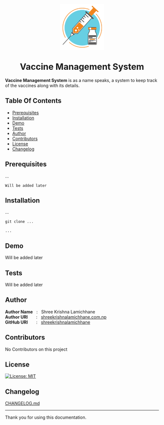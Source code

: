 <p align="center">
    <a href="#">
        <img src="readme/logo.png" height="150px" align="center" alt=""/>
    </a>
</p>
<h1 align="center" style="border: 0;"> Vaccine Management System </h1>

**Vaccine Management System** is as a name speaks, a system to keep track of the vaccines along with its details.

## Table Of Contents

- [Prerequisites](#prerequisites)
- [Installation](#installation)
- [Demo](#demo)
- [Tests](#tests)
- [Author](#author)
- [Contributors](#contributors)
- [License](#license)
- [Changelog](#changelog)

## Prerequisites

...

```
Will be added later
```

## Installation

...

```
git clone ...
```

```
...
```

## Demo

Will be added later

## Tests

Will be added later

## Author

**Author Name** &nbsp; : &nbsp; Shree Krishna Lamichhane<br>
**Author URI** &nbsp; &nbsp; &nbsp; : &nbsp; [shreekrishnalamichhane.com.np](https://shreekrishnalamichhane.com.np) <br>
**GitHub URI** &nbsp; &nbsp; &nbsp; : &nbsp; [shreekrishnalamichhane](https://github.com/shreekrishnalamichhane)

## Contributors

No Contributors on this project

## License

[![License: MIT](https://img.shields.io/badge/License-ISC-red.svg)](https://opensource.org/licenses/ISC)

## Changelog

[CHANGELOG.md](CHANGELOG.md)

---

Thank you for using this documentation.
